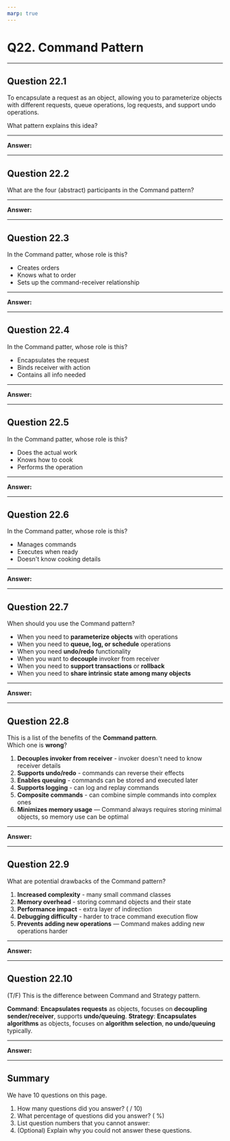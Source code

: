 ```yaml
---
marp: true
---
```


# Q22. Command Pattern

---
## Question 22.1

To encapsulate a request as an object, allowing you to parameterize objects with different requests, queue operations, log requests, and support undo operations.  

What pattern explains this idea?

---

**Answer:**  


---

## Question 22.2

What are the four (abstract) participants in the Command pattern?

---

**Answer:**


---

## Question 22.3

In the Command patter, whose role is this?

- Creates orders
- Knows what to order
- Sets up the command-receiver relationship

---

**Answer:**


---

## Question 22.4

In the Command patter, whose role is this?

- Encapsulates the request
- Binds receiver with action
- Contains all info needed

---

**Answer:**


---

## Question 22.5

In the Command patter, whose role is this?

- Does the actual work
- Knows how to cook
- Performs the operation

---

**Answer:**


---

## Question 22.6

In the Command patter, whose role is this?

- Manages commands
- Executes when ready
- Doesn't know cooking details

---

**Answer:**


---

## Question 22.7

When should you use the Command pattern?

- When you need to **parameterize objects** with operations
- When you need to **queue, log, or schedule** operations
- When you need **undo/redo** functionality
- When you want to **decouple** invoker from receiver
- When you need to **support transactions** or **rollback**
- When you need to **share intrinsic state among many objects**

---

**Answer:**


---

## Question 22.8

This is a list of the benefits of the **Command pattern**.  
Which one is **wrong**?

1. **Decouples invoker from receiver** - invoker doesn't need to know receiver details
2. **Supports undo/redo** - commands can reverse their effects
3. **Enables queuing** - commands can be stored and executed later
4. **Supports logging** - can log and replay commands
5. **Composite commands** - can combine simple commands into complex ones
6. **Minimizes memory usage** — Command always requires storing minimal objects, so memory use can be optimal

---

**Answer:**


---

## Question 22.9

What are potential drawbacks of the Command pattern?

1. **Increased complexity** - many small command classes
2. **Memory overhead** - storing command objects and their state
3. **Performance impact** - extra layer of indirection
4. **Debugging difficulty** - harder to trace command execution flow
5. **Prevents adding new operations** — Command makes adding new operations harder  

---

**Answer:**


---

## Question 22.10

(T/F) This is the difference between Command and Strategy pattern.

**Command**: **Encapsulates requests** as objects, focuses on **decoupling sender/receiver**, supports **undo/queuing**.
**Strategy**: **Encapsulates algorithms** as objects, focuses on **algorithm selection**, **no undo/queuing** typically.

---

**Answer:**


---

## Summary

We have 10 questions on this page.

1. How many questions did you answer? ( / 10)
2. What percentage of questions did you answer? (  %)
3. List question numbers that you cannot answer:
4. (Optional) Explain why you could not answer these questions.
